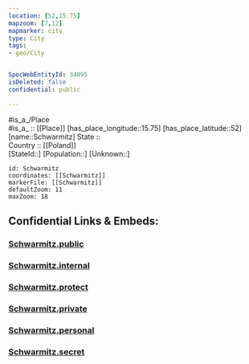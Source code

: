 ```yaml
---
location: [52,15.75] 
mapzoom: [7,12] 
mapmarker: city 
type: City
tags:
- geo/City


SpocWebEntityId: 34095
isDeleted: false
confidential: public

---
```

#is_a_/Place  
#is_a_ :: [[Place]] 
[has_place_longitude::15.75] 
[has_place_latitude::52] 
[name::Schwarmitz] 
State ::  
Country :: [[Poland]]  
[StateId::] 
[Population::] 
[Unknown::] 


```leaflet
id: Schwarmitz
coordinates: [[Schwarmitz]] 
markerFile: [[Schwarmitz]] 
defaultZoom: 11 
maxZoom: 18
```


## Confidential Links & Embeds: 

### [Schwarmitz.public](/_public/\Earth\Continent\Europe\Europe~East\Poland\Provinces~Poland\Lubusz\CitySchwarmitz.public.md) 

### [Schwarmitz.internal](/_internal/\Earth\Continent\Europe\Europe~East\Poland\Provinces~Poland\Lubusz\CitySchwarmitz.internal.md) 

### [Schwarmitz.protect](/_protect/\Earth\Continent\Europe\Europe~East\Poland\Provinces~Poland\Lubusz\CitySchwarmitz.protect.md) 

### [Schwarmitz.private](/_private/\Earth\Continent\Europe\Europe~East\Poland\Provinces~Poland\Lubusz\CitySchwarmitz.private.md) 

### [Schwarmitz.personal](/_personal/\Earth\Continent\Europe\Europe~East\Poland\Provinces~Poland\Lubusz\CitySchwarmitz.personal.md) 

### [Schwarmitz.secret](/_secret/\Earth\Continent\Europe\Europe~East\Poland\Provinces~Poland\Lubusz\CitySchwarmitz.secret.md)

